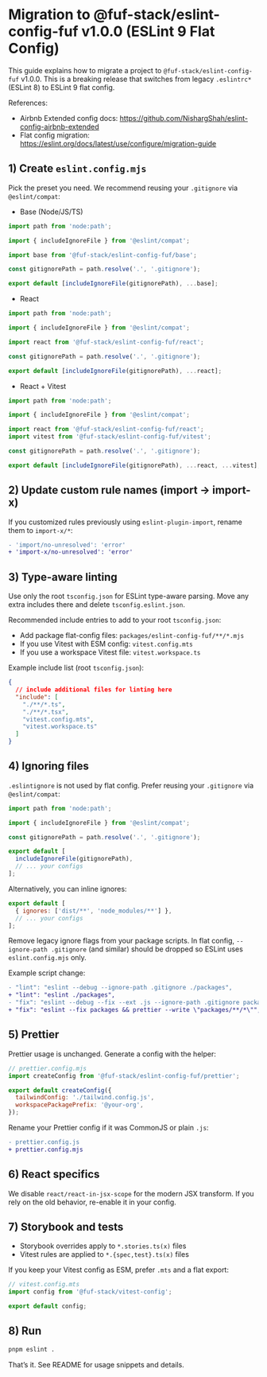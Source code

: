 # Migration to @fuf-stack/eslint-config-fuf v1.0.0 (ESLint 9 Flat Config)

This guide explains how to migrate a project to `@fuf-stack/eslint-config-fuf` v1.0.0. This is a breaking release that switches from legacy `.eslintrc*` (ESLint 8) to ESLint 9 flat config.

References:

- Airbnb Extended config docs: https://github.com/NishargShah/eslint-config-airbnb-extended
- Flat config migration: https://eslint.org/docs/latest/use/configure/migration-guide

## 1) Create `eslint.config.mjs`

Pick the preset you need. We recommend reusing your `.gitignore` via `@eslint/compat`:

- Base (Node/JS/TS)

```js
import path from 'node:path';

import { includeIgnoreFile } from '@eslint/compat';

import base from '@fuf-stack/eslint-config-fuf/base';

const gitignorePath = path.resolve('.', '.gitignore');

export default [includeIgnoreFile(gitignorePath), ...base];
```

- React

```js
import path from 'node:path';

import { includeIgnoreFile } from '@eslint/compat';

import react from '@fuf-stack/eslint-config-fuf/react';

const gitignorePath = path.resolve('.', '.gitignore');

export default [includeIgnoreFile(gitignorePath), ...react];
```

- React + Vitest

```js
import path from 'node:path';

import { includeIgnoreFile } from '@eslint/compat';

import react from '@fuf-stack/eslint-config-fuf/react';
import vitest from '@fuf-stack/eslint-config-fuf/vitest';

const gitignorePath = path.resolve('.', '.gitignore');

export default [includeIgnoreFile(gitignorePath), ...react, ...vitest];
```

## 2) Update custom rule names (import → import-x)

If you customized rules previously using `eslint-plugin-import`, rename them to `import-x/*`:

```diff
- 'import/no-unresolved': 'error'
+ 'import-x/no-unresolved': 'error'
```

## 3) Type-aware linting

Use only the root `tsconfig.json` for ESLint type-aware parsing. Move any extra includes there and delete `tsconfig.eslint.json`.

Recommended include entries to add to your root `tsconfig.json`:

- Add package flat-config files: `packages/eslint-config-fuf/**/*.mjs`
- If you use Vitest with ESM config: `vitest.config.mts`
- If you use a workspace Vitest file: `vitest.workspace.ts`

Example include list (root `tsconfig.json`):

```json
{
  // include additional files for linting here
  "include": [
    "./**/*.ts",
    "./**/*.tsx",
    "vitest.config.mts",
    "vitest.workspace.ts"
  ]
}
```

## 4) Ignoring files

`.eslintignore` is not used by flat config. Prefer reusing your `.gitignore` via `@eslint/compat`:

```js
import path from 'node:path';

import { includeIgnoreFile } from '@eslint/compat';

const gitignorePath = path.resolve('.', '.gitignore');

export default [
  includeIgnoreFile(gitignorePath),
  // ... your configs
];
```

Alternatively, you can inline ignores:

```js
export default [
  { ignores: ['dist/**', 'node_modules/**'] },
  // ... your configs
];
```

Remove legacy ignore flags from your package scripts. In flat config, `--ignore-path .gitignore` (and similar) should be dropped so ESLint uses `eslint.config.mjs` only.

Example script change:

```diff
- "lint": "eslint --debug --ignore-path .gitignore ./packages",
+ "lint": "eslint ./packages",
- "fix": "eslint --debug --fix --ext .js --ignore-path .gitignore packages || true && prettier --write \"packages/**/*\"",
+ "fix": "eslint --fix packages && prettier --write \"packages/**/*\"",
```

## 5) Prettier

Prettier usage is unchanged. Generate a config with the helper:

```js
// prettier.config.mjs
import createConfig from '@fuf-stack/eslint-config-fuf/prettier';

export default createConfig({
  tailwindConfig: './tailwind.config.js',
  workspacePackagePrefix: '@your-org',
});
```

Rename your Prettier config if it was CommonJS or plain `.js`:

```diff
- prettier.config.js
+ prettier.config.mjs
```

## 6) React specifics

We disable `react/react-in-jsx-scope` for the modern JSX transform. If you rely on the old behavior, re-enable it in your config.

## 7) Storybook and tests

- Storybook overrides apply to `*.stories.ts(x)` files
- Vitest rules are applied to `*.{spec,test}.ts(x)` files

If you keep your Vitest config as ESM, prefer `.mts` and a flat export:

```ts
// vitest.config.mts
import config from '@fuf-stack/vitest-config';

export default config;
```

## 8) Run

```bash
pnpm eslint .
```

That’s it. See README for usage snippets and details.
